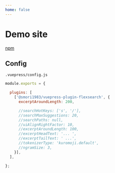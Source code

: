 ```yaml
---
home: false
---
```

# Demo site


[npm](https://www.npmjs.com/package/@smori1983/vuepress-plugin-flexsearch)


## Config

`.vuepress/config.js`

```js
module.exports = {

  plugins: [
    ['@smori1983/vuepress-plugin-flexsearch', {
      excerptAroundLength: 200,

      //searchHotKeys: ['s', '/'],
      //searchMaxSuggestions: 20,
      //searchPaths: null,
      //uiAlignRightFactor: 10,
      //excerptAroundLength: 100,
      //excerptHeadText: '... ',
      //excerptTailText: ' ...',
      //tokenizerType: 'kuromoji.default',
      //ngramSize: 3,
    }],
  ],

};
```
